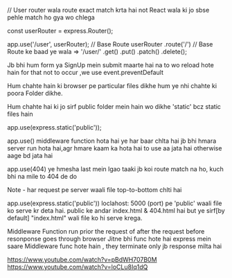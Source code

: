 // User router wala route exact match krta hai not React wala ki  jo sbse pehle
match ho gya wo chlega

const userRouter = express.Router();

app.use('/user', userRouter);  // Base Route 
userRouter
.route('/')                    // Base Route ke baad ye wala => '/user/'
.get()
.put()
.patch()
.delete();

Jb bhi hum form ya SignUp mein submit maarte hai na to wo reload hote hain
for that not to occur ,we use event.preventDefault

Hum chahte hain ki browser pe  particular files dikhe hum ye nhi chahte ki poora
Folder dikhe.

Hum chahte hai ki jo sirf public folder mein hain wo dikhe
'static' bcz static files hain

app.use(express.static('public'));

app.use() middleware function hota hai ye har baar chlta hai jb bhi hmara server run hota hai,agr hmare kaam ka hota hai to use aa jata hai otherwise aage bd jata hai
 
app.use(404) ye hmesha last mein lgao taaki jb koi route match na ho,
kuch bhi na mile to 404 de do

Note - har request pe server waali file top-to-bottom chlti hai

app.use(express.static('public'))
loclahost: 5000 (port) pe 'public' waali file ko serve kr deta hai.
public ke andar index.html & 404.html hai but ye sirf[by default] "index.html" wali file ko hi serve krega.

Middleware Function run prior the request of after the request before resonponse goes through browser
Jitne bhi func hote hai express mein saare Middleware func hote hain , they terminate only jb response milta hai

https://www.youtube.com/watch?v=pBdWH707B0M
https://www.youtube.com/watch?v=loCLu8Iq1dQ

